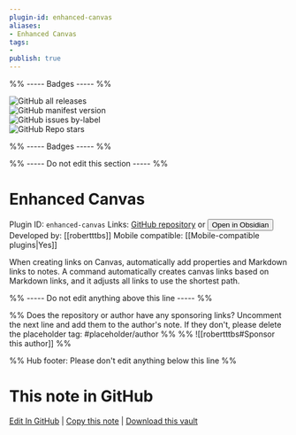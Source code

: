 ```yaml
---
plugin-id: enhanced-canvas
aliases:
- Enhanced Canvas
tags: 
- 
publish: true
---
```


%% ----- Badges ----- %%

![GitHub all releases](https://img.shields.io/github/downloads/robertttbs/obsidian-enhanced-canvas/total?color=573E7A&logo=github&style=for-the-badge)   
![GitHub manifest version](https://img.shields.io/github/manifest-json/v/robertttbs/obsidian-enhanced-canvas?color=573E7A&logo=github&style=for-the-badge)   
![GitHub issues by-label](https://img.shields.io/github/issues/robertttbs/obsidian-enhanced-canvas/help%20wanted?color=573E7A&logo=github&style=for-the-badge)   
![GitHub Repo stars](https://img.shields.io/github/stars/robertttbs/obsidian-enhanced-canvas?color=573E7A&logo=github&style=for-the-badge)

%% ----- Badges ----- %%

%% ----- Do not edit this section ----- %%

# Enhanced Canvas

Plugin ID: `enhanced-canvas`
Links: [GitHub repository](https://github.com/robertttbs/obsidian-enhanced-canvas) or [<button id=HH>Open in Obsidian</button>](obsidian://show-plugin?id=enhanced-canvas)
Developed by: [[robertttbs]]
Mobile compatible: [[Mobile-compatible plugins|Yes]]

When creating links on Canvas, automatically add properties and Markdown links to notes. A command automatically creates canvas links based on Markdown links, and it adjusts all links to use the shortest path.

%% ----- Do not edit anything above this line ----- %% 

%% Does the repository or author have any sponsoring links? Uncomment the next line and add them to the author's note. If they don't, please delete the placeholder tag: #placeholder/author %%
%% ![[robertttbs#Sponsor this author]] %%

%% Hub footer: Please don't edit anything below this line %%

# This note in GitHub

<span class="git-footer">[Edit In GitHub](https://github.dev/obsidian-community/obsidian-hub/blob/main/02%20-%20Community%20Expansions/02.05%20All%20Community%20Expansions/Plugins/enhanced-canvas.md "git-hub-edit-note") | [Copy this note](https://raw.githubusercontent.com/obsidian-community/obsidian-hub/main/02%20-%20Community%20Expansions/02.05%20All%20Community%20Expansions/Plugins/enhanced-canvas.md "git-hub-copy-note") | [Download this vault](https://github.com/obsidian-community/obsidian-hub/archive/refs/heads/main.zip "git-hub-download-vault") </span>

